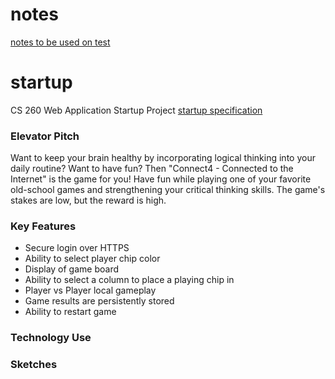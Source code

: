  # notes
[notes to be used on test](notes.md)


# startup
CS 260 Web Application Startup Project
[startup specification](startupSpec.md)

### Elevator Pitch
Want to keep your brain healthy by incorporating logical thinking into your daily routine? Want to have fun? Then "Connect4 - Connected to the Internet" is the game for you! Have fun while playing one of your favorite old-school games and strengthening your critical thinking skills. The game's stakes are low, but the reward is high.

### Key Features
- Secure login over HTTPS
- Ability to select player chip color
- Display of game board
- Ability to select a column to place a playing chip in
- Player vs Player local gameplay
- Game results are persistently stored
- Ability to restart game

### Technology Use


### Sketches
